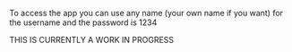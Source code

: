 To access the app you can use any name (your own name if you want) for the username and the password is 1234


THIS IS CURRENTLY A WORK IN PROGRESS
